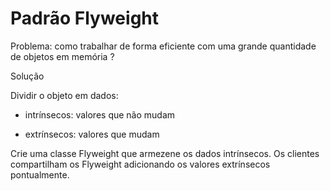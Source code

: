# Padrão Flyweight

Problema: como trabalhar de forma eficiente com uma grande quantidade de objetos
em memória ?

Solução

Dividir o objeto em dados:

- intrínsecos: valores que não mudam

- extrínsecos: valores que mudam

Crie uma classe Flyweight que armezene os dados intrínsecos.
Os clientes compartilham os Flyweight adicionando os valores
extrínsecos pontualmente.
